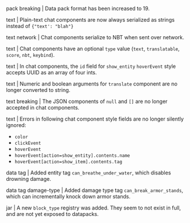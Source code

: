 pack breaking | Data pack format has been increased to 19.

text | Plain-text chat components are now always serialized as strings instead of `{"text': "blah"}`

text network | Chat components serialize to NBT when sent over network.

text | Chat components have an optional `type` value (`text`, `translatable`, `score`, `nbt`, `keybind`).

text | In chat components, the `id` field for `show_entity` `hoverEvent` style accepts UUID as an array of four ints.

text | Numeric and boolean arguments for `translate` component are no longer converted to string.

text breaking | The JSON components of `null` and `[]` are no longer accepted in chat components.

text | Errors in following chat component style fields are no longer silently ignored:
* `color`
* `clickEvent`
* `hoverEvent`
* `hoverEvent[action=show_entity].contents.name`
* `hoverEvent[action=show_item].contents.tag`

data tag | Added entity tag `can_breathe_under_water`, which disables drowning damage.

data tag damage-type | Added damage type tag `can_break_armor_stands`, which can incrementally knock down armor stands.

jar | A new `block_type` registry was added. They seem to not exist in full, and are not yet exposed to datapacks.
